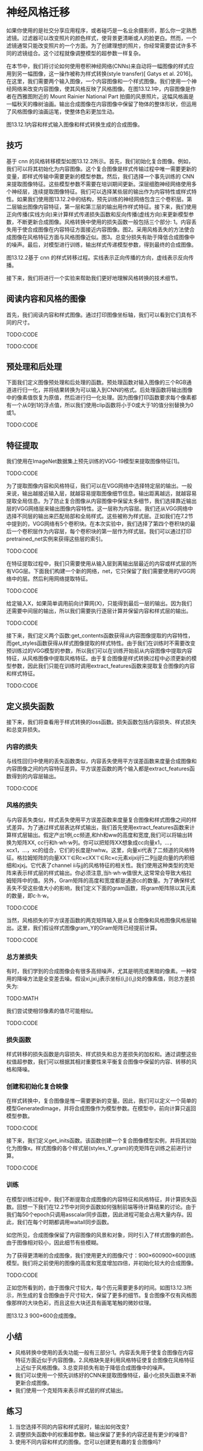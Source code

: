 

<!--
 * @version:
 * @Author:  StevenJokes https://github.com/StevenJokes
 * @Date: 2020-07-30 19:47:31
 * @LastEditors:  StevenJokes https://github.com/StevenJokes
 * @LastEditTime: 2020-07-30 20:03:37
 * @Description:MT
 * @TODO::
 * @Reference:http://preview.d2l.ai/d2l-en/master/chapter_computer-vision/neural-style.html
-->

# 神经风格迁移

如果你使用的是社交分享应用程序，或者碰巧是一名业余摄影师，那么你一定熟悉滤镜。过滤器可以改变照片的颜色样式，使背景更清晰或人的脸更白。然而，一个滤镜通常只能改变照片的一个方面。为了创建理想的照片，你经常需要尝试许多不同的滤镜组合。这个过程就像调整模型的超参数一样复杂。

在本节中，我们将讨论如何使用卷积神经网络(CNNs)来自动将一幅图像的样式应用到另一幅图像，这一操作被称为样式转换(style transfer)[ Gatys et al. 2016]。在这里，我们需要两个输入图像，一个内容图像和一个样式图像。我们使用一个神经网络来改变内容图像，使其风格反映了风格图像。在图13.12.1中，内容图像是作者在西雅图附近的 Mount Rainier National Part 拍摄的风景照片。这幅风格画是一幅秋天的橡树油画。输出合成图像在内容图像中保留了物体的整体形状，但运用了风格图像的油画运笔，使整体色彩更加生动。

图13.12.1内容和样式输入图像和样式转换生成的合成图像。

## 技巧

基于 cnn 的风格转移模型如图13.12.2所示。首先，我们初始化复合图像。例如，我们可以将其初始化为内容图像。这个复合图像是样式传输过程中唯一需要更新的变量，即样式传输中需要更新的模型参数。然后，我们选择一个事先训练的 CNN 来提取图像特征。这些模型参数不需要在培训期间更新。深层细胞神经网络使用多个神经层，连续提取图像特征。我们可以选择某些层的输出作为内容特性或样式特性。如果我们使用图13.12.2中的结构，预先训练的神经网络包含三个卷积层。第二层输出图像内容特征，第一层和第三层的输出用作样式特征。接下来，我们使用正向传播(实线方向)来计算样式传递损失函数和反向传播(虚线方向)来更新模型参数，不断更新合成图像。风格转换中使用的损失函数一般包括三个部分: 1。内容丢失用于使合成图像在内容特征方面接近内容图像。图2。采用风格丢失的方法使合成图像在风格特征方面与风格图像近似。图3。总变分损失有助于降低合成图像中的噪声。最后，对模型进行训练，输出样式传递模型参数，得到最终的合成图像。

图13.12.2基于 cnn 的样式转移过程。实线表示正向传播的方向，虚线表示反向传播。

接下来，我们将进行一个实验来帮助我们更好地理解风格转换的技术细节。

## 阅读内容和风格的图像

首先，我们阅读内容和样式图像。通过打印图像坐标轴，我们可以看到它们具有不同的尺寸。

TODO:CODE

TODO:CODE

## 预处理和后处理

下面我们定义图像预处理和后处理的函数。预处理函数对输入图像的三个RGB通道进行归一化，并将结果转换为可以输入到CNN的格式。后处理函数将输出图像中的像素值恢复为原值，然后进行归一化处理。因为图像打印函数要求每个像素都有一个从0到1的浮点值，所以我们使用clip函数将小于0或大于1的值分别替换为0或1。

TODO:CODE

## 特征提取

我们使用在ImageNet数据集上预先训练的VGG-19模型来提取图像特征[1]。

TODO:CODE

为了提取图像内容和风格特征，我们可以在VGG网络中选择特定层的输出。一般来说，输出越接近输入层，就越容易提取图像细节信息。输出距离越远，就越容易提取全局信息。为了防止复合图像从内容图像中保留太多细节，我们选择靠近输出层的VGG网络层来输出图像内容特性。这一层称为内容层。我们还从VGG网络中选择不同层的输出来匹配局部和全局样式。这些被称为样式层。正如我们在7.2节中提到的，VGG网络有5个卷积块。在本次实验中，我们选择了第四个卷积块的最后一个卷积层作为内容层，每个卷积块的第一层作为样式层。我们可以通过打印pretrained_net实例来获得这些层的索引。

TODO:CODE

在特征提取过程中，我们只需要使用从输入层到离输出层最近的内容或样式层的所有VGG层。下面我们构建一个新的网络，net，它只保留了我们需要使用的VGG网络中的层。然后利用网络提取特征。

TODO:CODE

给定输入X，如果简单调用前向计算网(X)，只能得到最后一层的输出。因为我们还需要中间层的输出，所以我们需要执行逐层计算并保留内容和样式层的输出。

TODO:CODE

接下来，我们定义两个函数:get_contents函数获得从内容图像提取的内容特性，而get_styles函数获得从样式图像提取的样式特性。由于我们在训练时不需要改变预训练过的VGG模型的参数，所以我们可以在训练开始前从内容图像中提取内容特征，从风格图像中提取风格特征。由于复合图像是样式转换过程中必须更新的模型参数，因此我们只能在训练时调用extract_features函数来提取复合图像的内容和样式特征。

TODO:CODE

## 定义损失函数

接下来，我们将查看用于样式转换的loss函数。损失函数包括内容损失、样式损失和总变异损失。

### 内容的损失

与线性回归中使用的丢失函数类似，内容丢失使用平方误差函数来度量合成图像和内容图像之间的内容特征差异。平方误差函数的两个输入都是extract_features函数得到的内容层输出。

TODO:CODE

### 风格的损失

与内容丢失类似，样式丢失使用平方误差函数来度量复合图像和样式图像之间的样式差异。为了通过样式层表达样式输出，我们首先使用extract_features函数来计算样式层输出。假定产出1例,cc频道,和hh和ww的高度和宽度,我们可以将输出转换为矩阵XX, cc行和h⋅wh⋅w列。你可以把矩阵XX想象成cc向量x1，…，xcx1，…，xc的组合，它们的长度是hwhw。这里，向量xi代表了二频道的风格特征。格拉姆矩阵的向量XX⊤∈Rc×cXX⊤∈Rc×c元素xijxij行二列jj是向量的内积细细和xjxj。它代表了channel ii与jj的风格特征的相关性。我们使用这种类型的克矩阵来表示样式层的样式输出。你必须注意,当h⋅wh⋅w值很大,这常常会导致大格拉姆矩阵中的值。另外，Gram矩阵的高度和宽度都是通道cc的数量。为了确保样式丢失不受这些值大小的影响，我们定义下面的gram函数，将gram矩阵除以其元素的数量，即c⋅h⋅w。

TODO:CODE

当然，风格损失的平方误差函数的两克矩阵输入是从复合图像和风格图像风格层输出。这里，我们假设样式图像gram_Y的Gram矩阵已经提前计算。

TODO:CODE

### 总方差损失

有时，我们学到的合成图像会有很多高频噪声，尤其是明亮或黑暗的像素。一种常用的降噪方法是全变差去噪。假设xi,jxi,j表示坐标(i,j)(i,j)处的像素值，则总方差损失为:

TODO:MATH

我们尝试使相邻像素的值尽可能相似。

TODO:CODE

### 损失函数

样式转移的损失函数是内容损失、样式损失和总方差损失的加权和。通过调整这些权值超参数，我们可以根据其相对重要性来平衡复合图像中保留的内容、转移的风格和降噪。

### 创建和初始化复合映像

在样式转换中，复合图像是惟一需要更新的变量。因此，我们可以定义一个简单的模型GeneratedImage，并将合成图像作为模型参数。在模型中，前向计算只返回模型参数。

TODO:CODE

接下来，我们定义get_inits函数。该函数创建一个复合图像模型实例，并将其初始化为图像x。样式图像的各个样式层(styles_Y_gram)的克矩阵在训练之前进行计算。

TODO:CODE

### 训练

在模型训练过程中，我们不断提取合成图像的内容特征和风格特征，并计算损失函数。回想一下我们在12.2节中对同步函数如何强制前端等待计算结果的讨论。由于我们每50个epoch只调用asscalar同步函数，因此进程可能会占用大量内存。因此，我们在每个时期都调用waitall同步函数。

如您所见，合成图像保留了内容图像的风景和对象，同时引入了样式图像的颜色。由于图像相对较小，因此细节有些模糊。

为了获得更清晰的合成图像，我们使用更大的图像尺寸：900×600900×600训练模型。我们将之前使用的图像的高度和宽度增加四倍，并初始化较大的合成图像。

TODO:CODE

正如您所看到的，由于图像尺寸较大，每个历元需要更多的时间。如图13.12.3所示，所生成的复合图像由于尺寸较大，保留了更多的细节。复合图像不仅有风格图像那样的大块色彩，而且这些大块还具有画笔笔触的微妙纹理。

图13.12.3 900×600合成图像。

## 小结

* 风格转换中使用的丢失功能一般有三部分:1。内容丢失用于使复合图像在内容特征方面近似于内容图像。2.风格缺失是利用风格特征使复合图像在风格特征上近似于风格图像。3.总变异损失有助于降低合成图像中的噪声。
* 我们可以使用一个预先训练好的CNN来提取图像特征，最小化损失函数来不断更新合成图像。
* 我们使用一个克矩阵来表示样式层的样式输出。

## 练习

1. 当您选择不同的内容和样式层时，输出如何改变?
1. 调整损失函数中的权重超参数。输出保留了更多的内容还是有更少的噪音?
1. 使用不同内容和样式的图像。您可以创建更有趣的复合图像吗?
